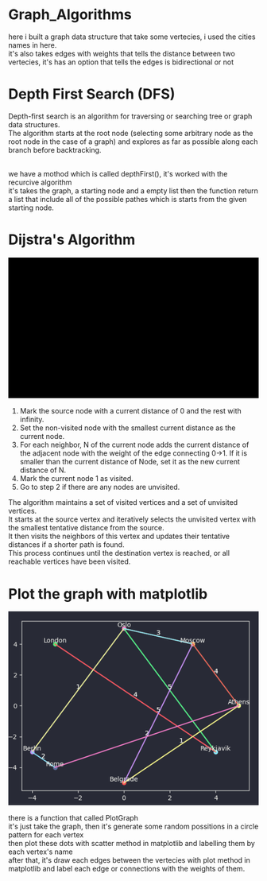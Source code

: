 # Graph_Algorithms

here i built a graph data structure that take some vertecies, i used the cities names in here.<br />
it's also takes edges with weights that tells the distance between two vertecies, it's has an option that tells the edges is bidirectional or not

# Depth First Search (DFS)

Depth-first search is an algorithm for traversing or searching tree or graph data structures. <br />
The algorithm starts at the root node (selecting some arbitrary node as the root node in the case of a graph) and explores as far as possible along each branch before backtracking.<br /><br />

we have a mothod which is called depthFirst(), it's worked with the recurcive algorithm<br />
it's takes the graph, a starting node and a empty list then the function return a list that include all of the possible pathes which is starts from the given starting node.<br />

# Dijstra's Algorithm

![Dijkstra Algorithm](https://github.com/Amin1384Movahedi/Graph_Algorithms/blob/main/assets/Dijkstra.gif)

   1. Mark the source node with a current distance of 0 and the rest with infinity.
   2. Set the non-visited node with the smallest current distance as the current node.
   3. For each neighbor, N of the current node adds the current distance of the adjacent node with the weight of the edge connecting 0->1. If it is smaller than the current distance of Node, set it as the new current distance of N.
   4. Mark the current node 1 as visited.
   5. Go to step 2 if there are any nodes are unvisited.

The algorithm maintains a set of visited vertices and a set of unvisited vertices.<br /> 
It starts at the source vertex and iteratively selects the unvisited vertex with the smallest tentative distance from the source.<br /> 
It then visits the neighbors of this vertex and updates their tentative distances if a shorter path is found.<br /> 
This process continues until the destination vertex is reached, or all reachable vertices have been visited.<br />

# Plot the graph with matplotlib

![Graph Plotting](https://github.com/Amin1384Movahedi/Graph_Algorithms/blob/main/assets/PlottedGraph.png)

there is a function that called PlotGraph<br />
it's just take the graph, then it's generate some random possitions in a circle pattern for each vertex<br />
then plot these dots with scatter method in matplotlib and labelling them by each vertex's name<br />
after that, it's draw each edges between the vertecies with plot method in matplotlib and label each edge or connections with the weights of them.<br />
 
